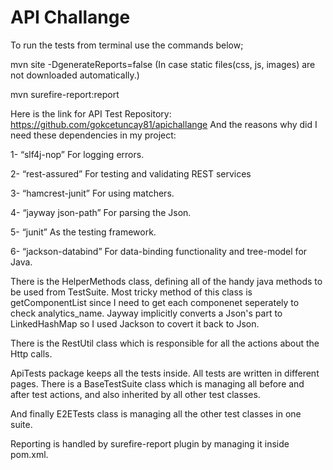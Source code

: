 #  API Challange

To run the tests from terminal use the commands below;

mvn site -DgenerateReports=false (In case static files(css, js, images) are not downloaded automatically.)

mvn surefire-report:report


Here is the link for API Test Repository:
https://github.com/gokcetuncay81/apichallange
And the reasons why did I need these dependencies in my project:

1- “slf4j-nop” For logging errors.

2- “rest-assured” For testing and validating REST services

3- “hamcrest-junit” For using matchers.

4- “jayway json-path” For parsing the Json.

5- “junit” As the testing framework.

6- “jackson-databind” For data-binding functionality and tree-model for Java.

There is the HelperMethods class, defining all of the handy java methods to be used from TestSuite. Most tricky method of this class is getComponentList since I need to get each componenet seperately to check analytics_name. Jayway implicitly converts a Json's part to LinkedHashMap so I used Jackson to covert it back to Json.

There is the RestUtil class which is responsible for all the actions about the Http calls.

ApiTests package keeps all the tests inside. All tests are written in different pages.
There is a BaseTestSuite class which is managing all before and after test actions, and also inherited by all other test classes.

And finally E2ETests class is managing all the other test classes in one suite.

Reporting is handled by surefire-report plugin by managing it inside pom.xml.




